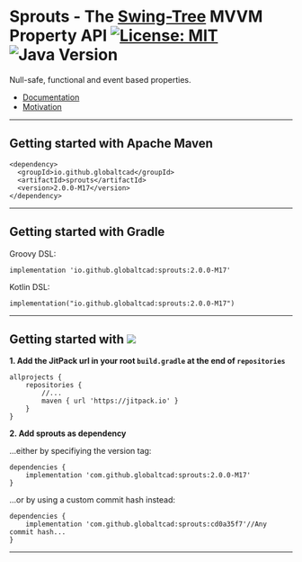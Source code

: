 
# Sprouts - The [Swing-Tree](https://github.com/globaltcad/swing-tree) MVVM Property API [![License: MIT](https://img.shields.io/badge/License-MIT-yellow.svg)](https://opensource.org/licenses/MIT) ![Java Version](https://img.shields.io/static/v1.svg?label=Java&message=8%2B&color=blue) #

Null-safe, functional and event based properties.

- [Documentation](https://globaltcad.github.io/sprouts/)
- [Motivation](docs/markdown/Motivation.md)

---
## Getting started with Apache Maven ##

```
<dependency>
  <groupId>io.github.globaltcad</groupId>
  <artifactId>sprouts</artifactId>
  <version>2.0.0-M17</version>
</dependency>
```

---

## Getting started with Gradle ##
Groovy DSL:
```
implementation 'io.github.globaltcad:sprouts:2.0.0-M17'
```
Kotlin DSL:
```
implementation("io.github.globaltcad:sprouts:2.0.0-M17")
```
---

## Getting started with [![](https://jitpack.io/v/globaltcad/sprouts.svg)](https://jitpack.io/#globaltcad/sprouts) ##
**1. Add the JitPack url in your root `build.gradle` at the end of `repositories`**
```
allprojects {
	repositories {
		//...
		maven { url 'https://jitpack.io' }
	}
}
```
**2. Add sprouts as dependency**

...either by specifiying the version tag:
```
dependencies {
	implementation 'com.github.globaltcad:sprouts:2.0.0-M17'
}
```
...or by using a custom commit hash instead:
```
dependencies {
	implementation 'com.github.globaltcad:sprouts:cd0a35f7'//Any commit hash...
}
```
---


